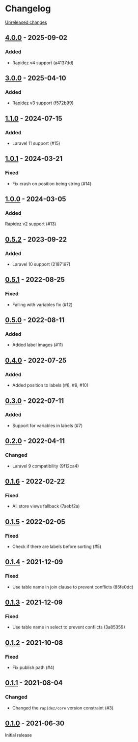 # Changelog 

[Unreleased changes](https://github.com/rapidez/amasty-label/compare/4.0.0...master)
## [4.0.0](https://github.com/rapidez/amasty-label/releases/tag/4.0.0) - 2025-09-02

### Added

- Rapidez v4 support (a4137dd)

## [3.0.0](https://github.com/rapidez/amasty-label/releases/tag/3.0.0) - 2025-04-10

### Added

- Rapidez v3 support (f572b99)

## [1.1.0](https://github.com/rapidez/amasty-label/releases/tag/1.1.0) - 2024-07-15

### Added

- Laravel 11 support (#15)

## [1.0.1](https://github.com/rapidez/amasty-label/releases/tag/1.0.1) - 2024-03-21

### Fixed

- Fix crash on position being string (#14)

## [1.0.0](https://github.com/rapidez/amasty-label/releases/tag/1.0.0) - 2024-03-05

### Added

Rapidez v2 support (#13)

## [0.5.2](https://github.com/rapidez/amasty-label/releases/tag/0.5.2) - 2023-09-22

### Added

- Laravel 10 support (2187197)

## [0.5.1](https://github.com/rapidez/amasty-label/releases/tag/0.5.1) - 2022-08-25

### Fixed

- Failing with variables fix (#12)

## [0.5.0](https://github.com/rapidez/amasty-label/releases/tag/0.5.0) - 2022-08-11

### Added

- Added label images (#11)

## [0.4.0](https://github.com/rapidez/amasty-label/releases/tag/0.4.0) - 2022-07-25

### Added

- Added position to labels (#8, #9, #10)

## [0.3.0](https://github.com/rapidez/amasty-label/releases/tag/0.3.0) - 2022-07-11

### Added

- Support for variables in labels (#7)

## [0.2.0](https://github.com/rapidez/amasty-label/releases/tag/0.2.0) - 2022-04-11

### Changed

- Laravel 9 compatibility (9f12ca4)

## [0.1.6](https://github.com/rapidez/amasty-label/releases/tag/0.1.6) - 2022-02-22

### Fixed

- All store views fallback (7aebf2a)

## [0.1.5](https://github.com/rapidez/amasty-label/releases/tag/0.1.5) - 2022-02-05

### Fixed

- Check if there are labels before sorting (#5)

## [0.1.4](https://github.com/rapidez/amasty-label/releases/tag/0.1.4) - 2021-12-09

### Fixed

- Use table name in join clause to prevent conflicts (85fe0dc)

## [0.1.3](https://github.com/rapidez/amasty-label/releases/tag/0.1.3) - 2021-12-09

### Fixed

- Use table name in select to prevent conflicts (3a85359)

## [0.1.2](https://github.com/rapidez/amasty-label/releases/tag/0.1.2) - 2021-10-08

### Fixed

- Fix publish path (#4)

## [0.1.1](https://github.com/rapidez/amasty-label/releases/tag/0.1.1) - 2021-08-04

### Changed

- Changed the `rapidez/core` version constraint (#3)

## [0.1.0](https://github.com/rapidez/amasty-label/releases/tag/0.1.0) - 2021-06-30

Initial release

